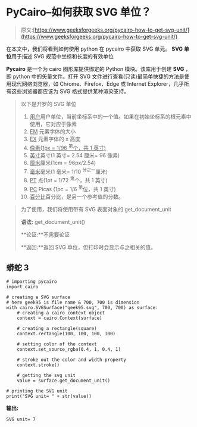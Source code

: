# PyCairo–如何获取 SVG 单位？

> 原文:[https://www.geeksforgeeks.org/pycairo-how-to-get-svg-unit/](https://www.geeksforgeeks.org/pycairo-how-to-get-svg-unit/)

在本文中，我们将看到如何使用 python 在 pycairo 中获取 SVG 单元。 **SVG 单位**用于描述 SVG 规范中坐标和长度的有效单位

**Pycairo** 是一个为 cairo 图形库提供绑定的 Python 模块。该库用于创建 **SVG** ，即 python 中的矢量文件。打开 SVG 文件进行查看(只读)最简单快捷的方法是使用现代网络浏览器，如 Chrome、Firefox、Edge 或 Internet Explorer，几乎所有这些浏览器都应该为 SVG 格式提供某种渲染支持。

> 以下是开罗的 SVG 单位
> 
> 1.  <u>用户</u>用户单位，当前坐标系中的一个值。如果在初始坐标系的根元素中使用，它对应于像素
> 2.  <u>EM</u> 元素字体的大小
> 3.  <u>EX</u> 元素字体的 x 高度
> 4.  <u>像素(1px = 1/96 <sup>第</sup>个，共 1 英寸)</u>
> 5.  <u>英寸</u>英寸(1 英寸= 2.54 厘米= 96 像素)
> 6.  <u>厘米</u>厘米(1cm = 96px/2.54)
> 7.  <u>毫米</u>毫米(1 毫米= 1/10 <sup>分之一</sup>厘米)
> 8.  <u>PT</u> 点(1pt = 1/72 <sup>第</sup>个，共 1 英寸)
> 9.  <u>PC</u> Picas (1pc = 1/6 <sup>第</sup>位，共 1 英寸)
> 10.  <u>百分比</u>百分比，是另一个参考值的分数。

> 为了使用，我们将使用带有 SVG 表面对象的 get_document_unit
> 
> **语法:** get_document_unit()
> 
> **论证:**不需要论证
> 
> **返回:**返回 SVG 单位，但打印时会显示与之相关的值。

## 蟒蛇 3

```
# importing pycairo
import cairo

# creating a SVG surface
# here geek95 is file name & 700, 700 is dimension
with cairo.SVGSurface("geek95.svg", 700, 700) as surface:
    # creating a cairo context object
    context = cairo.Context(surface)

    # creating a rectangle(square)
    context.rectangle(100, 100, 100, 100)

    # setting color of the context
    context.set_source_rgba(0.4, 1, 0.4, 1)

    # stroke out the color and width property
    context.stroke()

    # getting the svg unit
    value = surface.get_document_unit()

# printing the SVG unit
print("SVG unit= " + str(value))
```

**输出:**

```
SVG unit= 7

```
